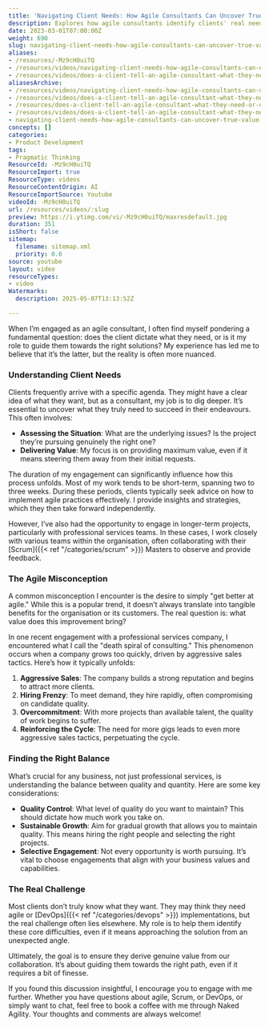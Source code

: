 ```yaml
---
title: 'Navigating Client Needs: How Agile Consultants Can Uncover True Value Beyond Initial Requests'
description: Explores how agile consultants identify clients' real needs, avoid common pitfalls, and deliver lasting value by looking beyond initial requests and surface-level solutions.
date: 2023-03-01T07:00:00Z
weight: 690
slug: navigating-client-needs-how-agile-consultants-can-uncover-true-value-beyond-initial-requests
aliases:
- /resources/-Mz9cH0uiTQ
- /resources/videos/navigating-client-needs-how-agile-consultants-can-uncover-true-value-beyond-initial-requests
- /resources/videos/does-a-client-tell-an-agile-consultant-what-they-need-or-does-it-work-the-other-way-around
aliasesArchive:
- /resources/videos/navigating-client-needs-how-agile-consultants-can-uncover-true-value-beyond-initial-requests
- /resources/videos/does-a-client-tell-an-agile-consultant-what-they-need-or-does-it-work-the-other-way-around-
- /resources/does-a-client-tell-an-agile-consultant-what-they-need-or-does-it-work-the-other-way-around-
- /resources/videos/does-a-client-tell-an-agile-consultant-what-they-need-or-does-it-work-the-other-way-around
- navigating-client-needs-how-agile-consultants-can-uncover-true-value-beyond-initial-requests
concepts: []
categories:
- Product Development
tags:
- Pragmatic Thinking
ResourceId: -Mz9cH0uiTQ
ResourceImport: true
ResourceType: videos
ResourceContentOrigin: AI
ResourceImportSource: Youtube
videoId: -Mz9cH0uiTQ
url: /resources/videos/:slug
preview: https://i.ytimg.com/vi/-Mz9cH0uiTQ/maxresdefault.jpg
duration: 351
isShort: false
sitemap:
  filename: sitemap.xml
  priority: 0.6
source: youtube
layout: video
resourceTypes:
- video
Watermarks:
  description: 2025-05-07T13:13:52Z

---
```

When I’m engaged as an agile consultant, I often find myself pondering a fundamental question: does the client dictate what they need, or is it my role to guide them towards the right solutions? My experience has led me to believe that it’s the latter, but the reality is often more nuanced.

### Understanding Client Needs

Clients frequently arrive with a specific agenda. They might have a clear idea of what they want, but as a consultant, my job is to dig deeper. It’s essential to uncover what they truly need to succeed in their endeavours. This often involves:

- **Assessing the Situation**: What are the underlying issues? Is the project they’re pursuing genuinely the right one?
- **Delivering Value**: My focus is on providing maximum value, even if it means steering them away from their initial requests.

The duration of my engagement can significantly influence how this process unfolds. Most of my work tends to be short-term, spanning two to three weeks. During these periods, clients typically seek advice on how to implement agile practices effectively. I provide insights and strategies, which they then take forward independently.

However, I’ve also had the opportunity to engage in longer-term projects, particularly with professional services teams. In these cases, I work closely with various teams within the organisation, often collaborating with their [Scrum]({{< ref "/categories/scrum" >}}) Masters to observe and provide feedback.

### The Agile Misconception

A common misconception I encounter is the desire to simply "get better at agile." While this is a popular trend, it doesn’t always translate into tangible benefits for the organisation or its customers. The real question is: what value does this improvement bring? 

In one recent engagement with a professional services company, I encountered what I call the "death spiral of consulting." This phenomenon occurs when a company grows too quickly, driven by aggressive sales tactics. Here’s how it typically unfolds:

1. **Aggressive Sales**: The company builds a strong reputation and begins to attract more clients.
2. **Hiring Frenzy**: To meet demand, they hire rapidly, often compromising on candidate quality.
3. **Overcommitment**: With more projects than available talent, the quality of work begins to suffer.
4. **Reinforcing the Cycle**: The need for more gigs leads to even more aggressive sales tactics, perpetuating the cycle.

### Finding the Right Balance

What’s crucial for any business, not just professional services, is understanding the balance between quality and quantity. Here are some key considerations:

- **Quality Control**: What level of quality do you want to maintain? This should dictate how much work you take on.
- **Sustainable Growth**: Aim for gradual growth that allows you to maintain quality. This means hiring the right people and selecting the right projects.
- **Selective Engagement**: Not every opportunity is worth pursuing. It’s vital to choose engagements that align with your business values and capabilities.

### The Real Challenge

Most clients don’t truly know what they want. They may think they need agile or [DevOps]({{< ref "/categories/devops" >}}) implementations, but the real challenge often lies elsewhere. My role is to help them identify these core difficulties, even if it means approaching the solution from an unexpected angle. 

Ultimately, the goal is to ensure they derive genuine value from our collaboration. It’s about guiding them towards the right path, even if it requires a bit of finesse.

If you found this discussion insightful, I encourage you to engage with me further. Whether you have questions about agile, Scrum, or DevOps, or simply want to chat, feel free to book a coffee with me through Naked Agility. Your thoughts and comments are always welcome!
